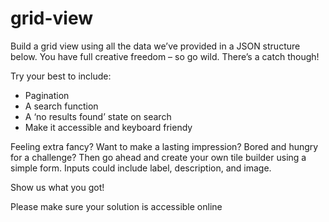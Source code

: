 # grid-view

Build a grid view using all the data we’ve provided in a JSON structure below.
You have full creative freedom – so go wild. There’s a catch though!

Try your best to include:

- Pagination
- A search function
- A ‘no results found’ state on search
- Make it accessible and keyboard friendy

Feeling extra fancy? Want to make a lasting impression? Bored and hungry for a challenge? Then go ahead and create your own tile builder using a simple form.
Inputs could include label, description, and image.

Show us what you got!

Please make sure your solution is accessible online
